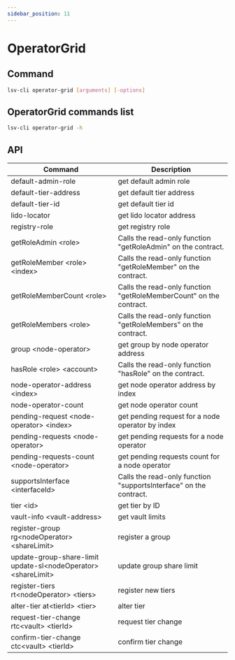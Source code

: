 ```yaml
---
sidebar_position: 11
---
```


# OperatorGrid

## Command

```bash
lsv-cli operator-grid [arguments] [-options]
```

## OperatorGrid commands list

```bash
lsv-cli operator-grid -h
```

## API

| Command                                                         | Description                                                        |
| --------------------------------------------------------------- | ------------------------------------------------------------------ |
| default-admin-role                                              | get default admin role                                             |
| default-tier-address                                            | get default tier address                                           |
| default-tier-id                                                 | get default tier id                                                |
| lido-locator                                                    | get lido locator address                                           |
| registry-role                                                   | get registry role                                                  |
| getRoleAdmin \<role>                                            | Calls the read-only function "getRoleAdmin" on the contract.       |
| getRoleMember \<role> \<index>                                  | Calls the read-only function "getRoleMember" on the contract.      |
| getRoleMemberCount \<role>                                      | Calls the read-only function "getRoleMemberCount" on the contract. |
| getRoleMembers \<role>                                          | Calls the read-only function "getRoleMembers" on the contract.     |
| group \<node-operator>                                          | get group by node operator address                                 |
| hasRole \<role> \<account>                                      | Calls the read-only function "hasRole" on the contract.            |
| node-operator-address \<index>                                  | get node operator address by index                                 |
| node-operator-count                                             | get node operator count                                            |
| pending-request \<node-operator> \<index>                       | get pending request for a node operator by index                   |
| pending-requests \<node-operator>                               | get pending requests for a node operator                           |
| pending-requests-count \<node-operator>                         | get pending requests count for a node operator                     |
| supportsInterface \<interfaceId>                                | Calls the read-only function "supportsInterface" on the contract.  |
| tier \<id>                                                      | get tier by ID                                                     |
| vault-info \<vault-address>                                     | get vault limits                                                   |
| register-group rg\<nodeOperator> \<shareLimit>                  | register a group                                                   |
| update-group-share-limit update-sl\<nodeOperator> \<shareLimit> | update group share limit                                           |
| register-tiers rt\<nodeOperator> \<tiers>                       | register new tiers                                                 |
| alter-tier at\<tierId> \<tier>                                  | alter tier                                                         |
| request-tier-change rtc\<vault> \<tierId>                       | request tier change                                                |
| confirm-tier-change ctc\<vault> \<tierId>                       | confirm tier change                                                |
